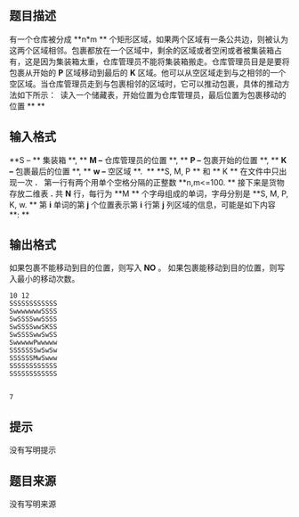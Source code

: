 


## 题目描述
有一个仓库被分成 **n*m ** 个矩形区域，如果两个区域有一条公共边，则被认为这两个区域相邻。包裹都放在一个区域中，剩余的区域或者空闲或者被集装箱占有，这是因为集装箱太重，仓库管理员不能将集装箱搬走。仓库管理员目是是要将包裹从开始的 **P** 区域移动到最后的 **K** 区域。他可以从空区域走到与之相邻的一个空区域。当仓库管理员走到与包裹相邻的区域时，它可以推动包裹，具体的推动方法如下所示：
 读入一个储藏表，开始位置为仓库管理员，最后位置为包裹移动的位置 ** ** 
## 输入格式
**S – ** 集装箱 **, ** 
**M –** 仓库管理员的位置 **, ** 
**P –** 包裹开始的位置 **, ** 
**K –** 包裹最后的位置 **, ** 
**w –** 空区域 **.  ** 
**S, M, P ** 和 ** K ** 在文件中只出现一次 **.** 
 
第一行有两个用单个空格分隔的正整数 **n,m<=100. ** 接下来是货物存放二维表 **.** 共 **N** 行，每行为 **M ** 个字母组成的单词，字母分别是 **S, M, P, K, w. ** 第 **i** 单词的第 **j** 个位置表示第 **i** 行第 **j** 列区域的信息，可能是如下内容 **: ** 
## 输出格式
如果包裹不能移动到目的位置，则写入 **NO** 。
如果包裹能移动到目的位置，则写入最小的移动次数。

```input1
10 12
SSSSSSSSSSSS
SwwwwwwwSSSS
SwSSSSwwSSSS
SwSSSSwwSKSS
SwSSSSwwSwSS
SwwwwwPwwwww
SSSSSSSwSwSw
SSSSSSMwSwww
SSSSSSSSSSSS
SSSSSSSSSSSS


```

```output1
7
```

## 提示
没有写明提示
## 题目来源
没有写明来源


